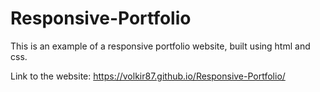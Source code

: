 # Responsive-Portfolio

This is an example of a responsive portfolio website, built using html and css. 

Link to the website:
https://volkir87.github.io/Responsive-Portfolio/
